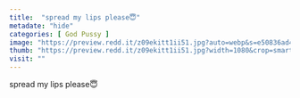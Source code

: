 ```yaml
---
title:  "spread my lips please😇"
metadate: "hide"
categories: [ God Pussy ]
image: "https://preview.redd.it/z09ekitt1ii51.jpg?auto=webp&s=e50836ad48441364c1e03b69ed45909627170e6a"
thumb: "https://preview.redd.it/z09ekitt1ii51.jpg?width=1080&crop=smart&auto=webp&s=8f2641856b2b04bd4ae0758463911721fd32a341"
visit: ""
---
```

spread my lips please😇
